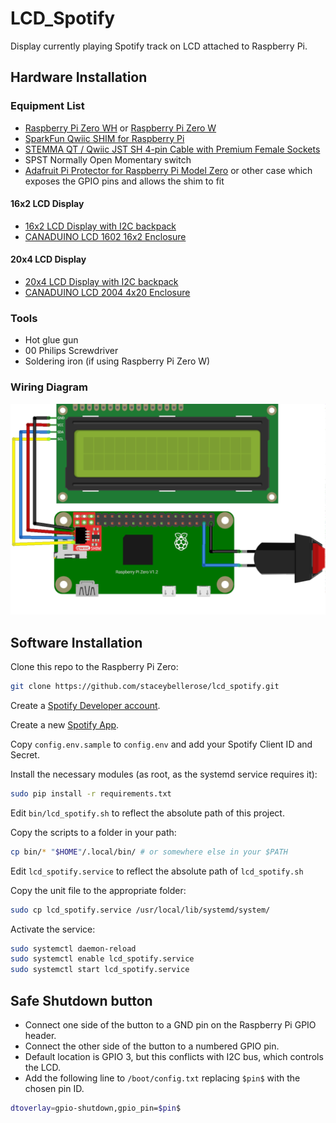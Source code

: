 # LCD_Spotify

Display currently playing Spotify track on LCD attached to Raspberry Pi.

## Hardware Installation

### Equipment List

* [Raspberry Pi Zero WH](https://www.adafruit.com/product/3708) or [Raspberry Pi Zero W](https://www.adafruit.com/product/3400)
* [SparkFun Qwiic SHIM for Raspberry Pi](https://www.sparkfun.com/products/15794)
* [STEMMA QT / Qwiic JST SH 4-pin Cable with Premium Female Sockets](https://www.adafruit.com/product/4397)
* SPST Normally Open Momentary switch
* [Adafruit Pi Protector for Raspberry Pi Model Zero](https://www.adafruit.com/product/2883) or other case which exposes the GPIO pins and allows the shim to fit

#### 16x2 LCD Display

* [16x2 LCD Display with I2C backpack](https://www.microcenter.com/product/632704/inland-1602-i2c-lcd-display-module)
* [CANADUINO LCD 1602 16x2 Enclosure](https://www.amazon.com/dp/B07C4XWX21)

#### 20x4 LCD Display

* [20x4 LCD Display with I2C backpack](https://www.amazon.com/GeeekPi-Interface-Adapter-Backlight-Raspberry/dp/B07QLRD3TM)
* [CANADUINO LCD 2004 4x20 Enclosure](https://www.amazon.com/dp/B07Z2XH18C)

### Tools

* Hot glue gun
* 00 Philips Screwdriver
* Soldering iron (if using Raspberry Pi Zero W)

### Wiring Diagram

![diagram](images/lcd_spotify.png)

## Software Installation

Clone this repo to the Raspberry Pi Zero:

```bash
git clone https://github.com/staceybellerose/lcd_spotify.git
```

Create a [Spotify Developer account](https://developer.spotify.com/dashboard).

Create a new [Spotify App](https://developer.spotify.com/documentation/web-api/tutorials/getting-started#create-an-app).

Copy `config.env.sample` to `config.env` and add your Spotify Client ID and Secret.

Install the necessary modules (as root, as the systemd service requires it):

```bash
sudo pip install -r requirements.txt
```

Edit `bin/lcd_spotify.sh` to reflect the absolute path of this project.

Copy the scripts to a folder in your path:

```bash
cp bin/* "$HOME"/.local/bin/ # or somewhere else in your $PATH
```

Edit `lcd_spotify.service` to reflect the absolute path of `lcd_spotify.sh`

Copy the unit file to the appropriate folder:

```bash
sudo cp lcd_spotify.service /usr/local/lib/systemd/system/
```

Activate the service:

```bash
sudo systemctl daemon-reload
sudo systemctl enable lcd_spotify.service
sudo systemctl start lcd_spotify.service
```

## Safe Shutdown button

* Connect one side of the button to a GND pin on the Raspberry Pi GPIO header.
* Connect the other side of the button to a numbered GPIO pin.
* Default location is GPIO 3, but this conflicts with I2C bus, which controls the LCD.
* Add the following line to `/boot/config.txt` replacing `$pin$` with the chosen pin ID.

```bash
dtoverlay=gpio-shutdown,gpio_pin=$pin$
```

<!--
SPDX-FileCopyrightText: © 2022 Stacey Adams <stacey.belle.rose@gmail.com>

SPDX-License-Identifier: MIT
-->
